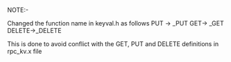 NOTE:- 

Changed the function name in keyval.h as follows
PUT -> _PUT
GET-> _GET
DELETE->_DELETE

This is done to avoid conflict with the GET, PUT and DELETE definitions in 
rpc_kv.x file

